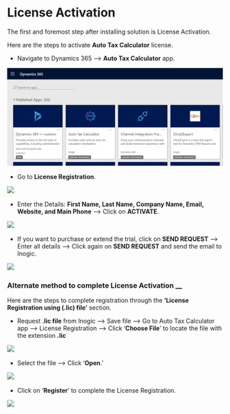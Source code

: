 # License Activation

The first and foremost step after installing solution is License Activation.

Here are the steps to activate **Auto Tax Calculator** license.

* Navigate to Dynamics 365 --> **Auto Tax Calculator** app.

![](../../.gitbook/assets/Lic.Act.png)

* Go to **License Registration**.

![](<../../.gitbook/assets/Lic\_2 - Copy.png>)

* Enter the Details: **First Name, Last Name, Company Name, Email, Website, and Main Phone** --> Click on **ACTIVATE**.

![](<../../.gitbook/assets/Lic\_3 - Copy 1.png>)

* If you want to purchase or extend the trial, click on **SEND REQUEST** --> Enter all details --> Click again on **SEND REQUEST** and send the email to Inogic.

![](<../../.gitbook/assets/Lic\_3 - Copy 2.png>)

### Alternate method to complete License Activation __&#x20;

Here are the steps to complete registration through the **‘License Registration using (.lic) file’** section.

* Request **.lic file** from Inogic --> Save file --> Go to Auto Tax Calculator app --> License Registration --> Click ‘**Choose File**’ to locate the file with the extension **.lic**

![](<../../.gitbook/assets/Lic\_4 - Copy (2).png>)

* Select the file --> Click ‘**Open**.’

![](<../../.gitbook/assets/Lic\_5 (8).png>)

* Click on ‘**Register**’ to complete the License Registration.

![](<../../.gitbook/assets/Lic\_6 - Copy.png>)

